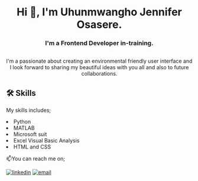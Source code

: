 <h1 align="center"> Hi 👋, I'm Uhunmwangho Jennifer Osasere.</h1>

<h3 align="center"><b> I'm a Frontend Developer in-training.</b></h3>

<div>
<p align="center">  <img src="mine.jpg" alt="" /></p>
</div>

<div>
<p align="center"> I'm a passionate about creating an environmental friendly user interface and I look forward to sharing my beautiful ideas with you all and also to future collaborations.</p></div>

## 🛠 Skills
<p>My skills includes;
<li>Python</li>
<li>MATLAB</li>
<li>Microsoft suit</li>
<li>Excel Visual Basic Analysis</li>
<li>HTML and CSS</li>
</p>

📫You can reach me on;

[![linkedin](https://img.shields.io/badge/linkedin-0A66C2?style=for-the-badge&logo=linkedin&logoColor=white)](https://www.linkedin.com/in/jennifer-osasere-61a595224)
[![email](https://img.shields.io/badge/email-1DA1F2?style=for-the-badge&logo=email&logoColor=white)](mailto:jenniferosasere05@gmail.com")



<!--
**jennywhyte/jennywhyte** is a ✨ _special_ ✨ repository because its `README.md` (this file) appears on your GitHub profile.

Here are some ideas to get you started:

- 🔭 I’m currently working on ...
- 🌱 I’m currently learning ...
- 👯 I’m looking to collaborate on ...
- 🤔 I’m looking for help with ...
- 💬 Ask me about ...
- 📫 How to reach me: ...
- 😄 Pronouns: ...
- ⚡ Fun fact: ...
-->

